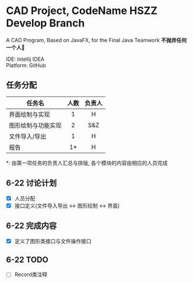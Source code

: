 # CAD Project, CodeName HSZZ    Develop Branch

A CAD Program, Based on JavaFX, for the Final Java Teamwork
**不抛弃任何一个人🍻**    

IDE: Intellij IDEA  
Platform: GitHub

## 任务分配    

| 任务名 | 人数 | 负责人 |
|---------|:---------:|:------:|
| 界面绘制与实现 |  1 | H |
| 图形绘制与功能实现 | 2 | S&Z |
| 文件导入/导出 | 1| H |
| 报告 | 1*| H |

*: 由第一项任务的负责人汇总与排版, 各个模块的内容由相应的人员完成

## 6-22 讨论计划
 -[x] 人员分配    
 -[x] 接口定义(文件导入导出 <-> 图形绘制 <-> 界面)    

## 6-22 完成内容
 -[x] 定义了图形类接口与文件操作接口    
 
## 6-22 TODO
 -[ ] Record类注释